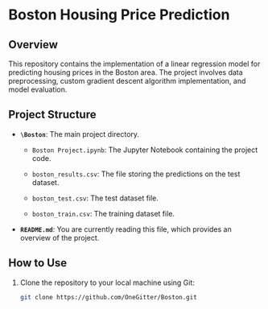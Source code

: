 # Boston Housing Price Prediction

## Overview
This repository contains the implementation of a linear regression model for predicting housing prices in the Boston area. The project involves data preprocessing, custom gradient descent algorithm implementation, and model evaluation.

## Project Structure

- **`\Boston`**: The main project directory.

    - `Boston Project.ipynb`: The Jupyter Notebook containing the project code.

    - `boston_results.csv`: The file storing the predictions on the test dataset.

    - `boston_test.csv`: The test dataset file.

    - `boston_train.csv`: The training dataset file.

- **`README.md`**: You are currently reading this file, which provides an overview of the project.

## How to Use
1. Clone the repository to your local machine using Git:

   ```bash
   git clone https://github.com/OneGitter/Boston.git
